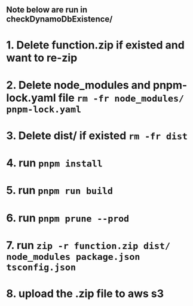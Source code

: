 ## Note below are run in checkDynamoDbExistence/

# 1. Delete function.zip if existed and want to re-zip

# 2. Delete node_modules and pnpm-lock.yaml file `rm -fr node_modules/ pnpm-lock.yaml`

# 3. Delete dist/ if existed `rm -fr dist`

# 4. run `pnpm install`

# 5. run `pnpm run build`

# 6. run `pnpm prune --prod`

# 7. run `zip -r function.zip dist/ node_modules package.json tsconfig.json`

# 8. upload the .zip file to aws s3
